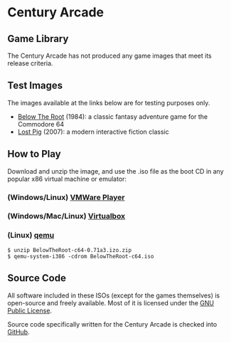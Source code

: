 # Century Arcade

## Game Library

The Century Arcade has not produced any game images that meet its release
criteria.

## Test Images

The images available at the links below are for testing purposes only.

* [Below The Root](BelowTheRoot) (1984): a classic fantasy adventure game for the Commodore 64
* [Lost Pig](LostPig) (2007): a modern interactive fiction classic

## How to Play

Download and unzip the image, and use the .iso file as the boot CD in any
popular x86 virtual machine or emulator:

### (Windows/Linux) [VMWare Player](https://my.vmware.com/web/vmware/free#desktop_end_user_computing/vmware_player/6_0)
### (Windows/Mac/Linux) [Virtualbox](https://www.virtualbox.org/wiki/Downloads)
### (Linux) [qemu](http://wiki.qemu.org/Download)

    $ unzip BelowTheRoot-c64-0.71a3.izo.zip
    $ qemu-system-i386 -cdrom BelowTheRoot-c64.iso

## Source Code

All software included in these ISOs (except for the games themselves) is
open-source and freely available.  Most of it is licensed under the [GNU Public
License](http://www.gnu.org/licenses/gpl.html).

Source code specifically written for the Century Arcade is checked into [GitHub](http://github.com/century-arcade/src).

